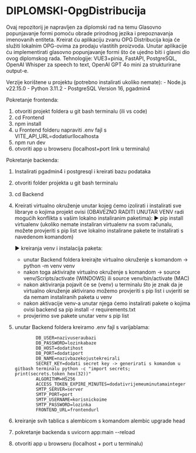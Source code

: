 # DIPLOMSKI-OpgDistribucija

Ovaj repozitorij je napravljen za diplomski rad na temu Glasovno popunjavanje formi pomoću obrade prirodnog jezika i prepoznavanja imenovanih entiteta. Kreirat ću aplikaciju zvanu OPG Distribucija koja će služiti lokalnim OPG-ovima za prodaju vlastitih proizvoda. Unutar aplikacije ću implementirati glasovno popunjavanje formi što će ujedno biti i glavni dio ovog diplomskog rada.
Tehnologije: VUE3+pinia, FastAPI, PostgreSQL, OpenAI Whisper za speech to text, OpenAI GPT 4o mini za strukturirane output-e.

Verzije korištene u projektu (potrebno instalirati ukoliko nemate): - Node.js v22.15.0 - Python 3.11.2 - PostgreSQL Version 16, pgadmin4

Pokretanje frontenda:

1. otvoriti projekt foldera u git bash terminalu (ili vs code)
2. cd Frontend
3. npm install
4. u Frontend folderu napraviti .env fajl s
   VITE_API_URL=dodatiurllocalhosta
5. npm run dev
6. otvoriti app u browseru (localhost+port link u terminalu)

Pokretanje backenda:

1.  Instalirati pgadmin4 i postgresql i kreirati bazu podataka
2.  otvoriti folder projekta u git bash terminalu
3.  cd Backend
4.  Kreirati virtualno okruženje unutar kojeg ćemo izolirati i instalirati sve librarye o kojima projekt ovisi (OBAVEZNO RADITI UNUTAR VENV radi mogućih konflikta s vašim lokalno instaliranim paketima):
    ► pip install virtualenv (ukoliko nemate instaliran virtualenv na svom računalu, možete provjeriti s pip list sve lokalno instalirane pakete te instalirati s navedenom komandom)

    ► kreiranja venv i instalacija paketa:

    - unutar Backend foldera kreirajte virtualno okruženje s komandom -> python -m venv venv
    - nakon toga aktivirajte virtualno okruženje s komandom -> source venv/Scripts/activate (WINDOWS) ili source venv/bin/activate (MAC)
    - nakon aktiviranja pojavit će se (venv) u terminalu što je znak da je virtualno okruženje aktivirano možemo provjeriti s pip list i uvjeriti se da nemam instaliranih paketa u venv
    - nakon aktivacije venv-a unutar njega ćemo instalirati pakete o kojima ovisi backend sa pip install -r requirements.txt
    - provjerimo sve pakete unutar venv s pip list

5.  unutar Backend foldera kreiramo .env fajl s varijablama:

                DB_USER=nazivuseraubazi
                DB_PASSWORD=lozinkabaze
                DB_HOST=dodatihost
                DB_PORT=dodatiport
                DB_NAME=nazivbazekojustekreirali
                SECRET_KEY=dodati secret key -> generirati s komandom u gitbash terminalu python -c "import secrets; print(secrets.token_hex(32))"
                ALGORITHM=HS256
                ACCESS_TOKEN_EXPIRE_MINUTES=dodativrijemeuminutamainteger
                SMTP_SERVER=server
                SMTP_PORT=port
                SMTP_USERNAME=korisnickoime
                SMTP_PASSWORD=lozinka
                FRONTEND_URL=frontendurl

6.  kreiranje svih tablica s alembicom s komandom alembic upgrade head
7.  pokretanje backenda s uvicorn app:main --reload
8.  otvoriti app u browseru (localhost + port u terminalu)
